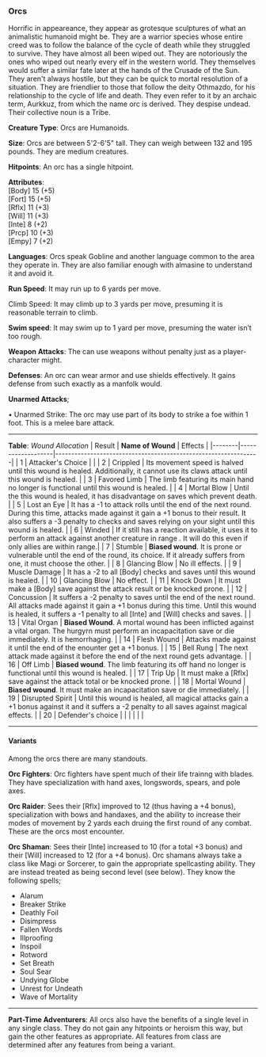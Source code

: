 ### Orcs
Horrific in appeareance, they appear as grotesque sculptures of what an animalistic humanoid might be. They are a warrior species whose entire creed was to follow the balance of the cycle of death while they struggled to survive. They have almost all been wiped out. They are notoriously the ones who wiped out nearly every elf in the western world. They themselves would suffer a similar fate later at the hands of the Crusade of the Sun. They aren't always hostile, but they can be quick to mortal resolution of a situation. They are friendlier to those that follow the deity Othmazdo, for his relationship to the cycle of life and death. They even refer to it by an archaic term, Aurkkuz, from which the name orc is derived. They despise undead. Their collective noun is a Tribe. 

**Creature Type**: Orcs are Humanoids.

**Size**: Orcs are between 5'2-6'5" tall. They can weigh between 132 and 195 pounds. They are medium creatures.

**Hitpoints**: An orc has a single hitpoint.

**Attributes**:  
[Body] 15 (+5)  
[Fort] 15 (+5)  
[Rflx] 11 (+3)  
[Will] 11 (+3)  
[Inte] 8  (+2)  
[Prcp] 10 (+3)  
[Empy] 7  (+2)  

**Languages**: Orcs speak Gobline and another language common to the area they operate in. They are also familiar enough with almasine to understand it and avoid it.

**Run Speed**: It may run up to 6 yards per move.

Climb Speed: It may climb up to 3 yards per move, presuming it is reasonable terrain to climb.

**Swim speed**: It may swim up to 1 yard per move, presuming the water isn’t too rough.

**Weapon Attacks**: The can use weapons without penalty just as a player-character might.

**Defenses**: An orc can wear armor and use shields effectively. It gains defense from such exactly as a manfolk would.

**Unarmed Attacks**;

 • Unarmed Strike: The orc may use part of its body to strike a foe within 1 foot. This is a melee bare attack.

---------------------


**Table**: *Wound Allocation*
| Result | **Name of Wound** | Effects                                                        |
|--------|-------------------|----------------------------------------------------------------|
|   1    | Attacker's Choice |                                                                |
|   2    | Crippled          | Its movement speed is halved until this wound is healed. Additionally, it cannot use its claws attack until this wound is healed.      |
|   3    | Favored Limb      | The limb featuring its main hand no longer is functional until this wound is healed. |
|   4    | Mortal Blow       | Until the this wound is healed, it has disadvantage on saves which prevent death. |
|   5    | Lost an Eye       | It has a -1 to attack rolls until the end of the next round. During this time, attacks made against it gain a +1 bonus to their result. It also suffers a -3 penalty to checks and saves relying on your sight until this wound is healed. |
|   6    | Winded            | If it still has a reaction available, it uses it to perform an attack against another creature in range . It will do this even if only allies are within range.|
|   7    | Stumble | **Biased wound**. It is prone or vulnerable until the end of the round, its choice. If it already suffers from one, it must choose the other. |
|   8    | Glancing Blow     | No ill effects.                                     |
|   9    | Muscle Damage     | It has a -2 to all [Body] checks and saves until this wound is healed. |
|   10   | Glancing Blow   | No effect. |
|   11   | Knock Down | It must make a [Body] save against the attack result or be knocked prone. |
|   12   | Concussion | It suffers a -2 penalty to saves until the end of the next round. All attacks made against it gain a +1 bonus during this time. Until this wound is healed, it suffers a -1 penalty to all [Inte] and [Will] checks and saves. |
|   13   | Vital Organ | **Biased Wound**. A mortal wound has been inflicted against a vital organ. The hurgyrn must perform an incapacitation save or die immediately. It is hemorrhaging.  |
|   14   | Flesh Wound | Attacks made against it until the end of the enounter get a +1 bonus. |
|   15   | Bell Rung | The next attack made against it before the end of the next round gets advantage.  |
|   16   | Off Limb | **Biased wound**. The limb featuring its off hand no longer is functional until this wound is healed. |
|   17   | Trip Up           | It must make a [Rflx] save against the attack total or be knocked prone.                                  |
|   18   | Mortal Wound | **Biased wound**. It must make an incapacitation save or die immediately. |
|   19   | Disrupted Spirit | Until this wound is healed, all magical attacks gain a +1 bonus against it and it suffers a -2 penalty to all saves against magical effects. |
|   20   | Defender's choice |                                   |
|        |                                                |                                   |

-----

#### Variants
Among the orcs there are many standouts.

**Orc Fighters**: Orc fighters have spent much of their life trainng with blades. They have specialization with hand axes, longswords, spears, and pole axes.

**Orc Raider**: Sees their [Rflx] improved to 12 (thus having a +4 bonus), specialization with bows and handaxes, and the ability to increase their modes of movement by 2 yards each druing the first round of any combat. These are the orcs most encounter.

**Orc Shaman**: Sees their [Inte] increased to 10 (for a total +3 bonus) and their [Will] increased to 12 (for a +4 bonus). Orc shamans always take a class like Magi or Sorcerer, to gain the appropriate spellcasting ability. They are instead treated as being second level (see below). They know the following spells;  
* Alarum
* Breaker Strike
* Deathly Foil
* Disimpress
* Fallen Words
* Illproofing
* Inspoil
* Rotword
* Set Breath
* Soul Sear
* Undying Globe
* Unrest for Undeath
* Wave of Mortality

---

**Part-Time Adventurers**: All orcs also have the benefits of a single level in any single class. They do not gain any hitpoints or heroism this way, but gain the other features as appropriate. All features from class are determined after any features from being a variant.
